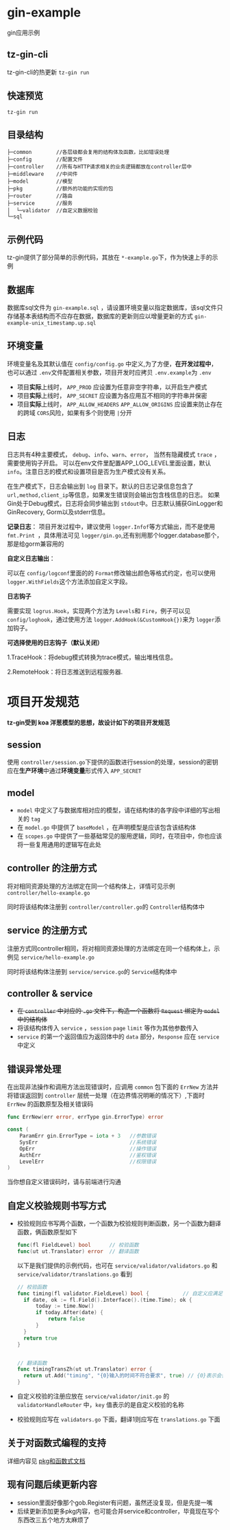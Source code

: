 # gin-example

gin应用示例

## tz-gin-cli

tz-gin-cli的热更新 `tz-gin run`

## 快速预览

```
tz-gin run
```

## 目录结构

```
├─common     	//各层级都会复用的结构体及函数，比如错误处理
├─config       	//配置文件
├─controller   	//所有与HTTP请求相关的业务逻辑都放在controller层中
├─middleware   	//中间件
├─model        	//模型
├─pkg        	//额外的功能的实现的包
├─router       	//路由
├─service      	//服务
│  └─validator 	//自定义数据校验
└─sql
```

## 示例代码

tz-gin提供了部分简单的示例代码，其放在 `*-example.go`下，作为快速上手的示例

## 数据库

数据库sql文件为 `gin-example.sql` ，请设置环境变量以指定数据库，该sql文件只存储基本表结构而不应存在数据，数据库的更新则应以增量更新的方式 `gin-example-unix_timestamp.up.sql`

## 环境变量

环境变量名及其默认值在 `config/config.go` 中定义,为了方便，**在开发过程中**，也可以通过 `.env`文件配置相关参数，项目开发时应拷贝 `.env.example`为 `.env`

- 项目**实际**上线时， `APP_PROD` 应设置为任意非空字符串，以开启生产模式
- 项目**实际**上线时， `APP_SECRET` 应设置为各应用互不相同的字符串并保密
- 项目**实际**上线时， `APP_ALLOW_HEADERS` `APP_ALLOW_ORIGINS` 应设置来防止存在的跨域 `CORS`风险，如果有多个则使用 `|`分开

## 日志

日志共有4种主要模式， `debug`、`info`、`warn`、`error`， 当然有隐藏模式 `trace` ，需要使用钩子开启。
可以在env文件里配置APP_LOG_LEVEL里面设置，默认`info`。注意日志的模式和设置项目是否为生产模式没有关系。

在生产模式下，日志会输出到 `log` 目录下。默认的日志记录信息包含了 `url,method,client_ip`等信息，如果发生错误则会输出包含栈信息的日志。
如果Gin处于Debug模式，日志将会同步输出到 `stdout`中。日志默认捕获GinLogger和GinRecovery, Gorm以及stderr信息。

**记录日志**：
项目开发过程中，建议使用 `logger.Infof`等方式输出，而不是使用 `fmt.Print `，具体用法可见 `logger/gin.go`,还有别用那个logger.database那个，那是给gorm兼容用的

**自定义日志输出**：

可以在 `config/logconf`里面的的 `Format`修改输出颜色等格式约定，也可以使用 `logger.WithFields`这个方法添加自定义字段。

**日志钩子**

需要实现 `logrus.Hook`，实现两个方法为 `Levels`和 `Fire`，例子可以见 `config/loghook`，通过使用方法 `logger.AddHook(&CustomHook{})`来为 `logger`添加钩子。

**可选择使用的日志钩子（默认关闭）**

1.TraceHook：将debug模式转换为trace模式，输出堆栈信息。

2.RemoteHook：将日志推送到远程服务器.

# 项目开发规范

#### tz-gin受到 koa 洋葱模型的思想，故设计如下的项目开发规范

## session

使用 `controller/session.go`下提供的函数进行session的处理，session的密钥应在**生产环境**中通过**环境变量**形式传入 `APP_SECRET`

## model

- `model` 中定义了与数据库相对应的模型，请在结构体的各字段中详细的写出相关的 `tag`
- 在 `model.go` 中提供了 `baseModel` ，在声明模型是应该包含该结构体
- 在 `scopes.go` 中提供了一些基础常见的服用逻辑，同时，在项目中，你也应该将一些复用通用的逻辑写在此处

## controller 的注册方式

将对相同资源处理的方法绑定在同一个结构体上，详情可见示例 `controller/hello-example.go`

同时将该结构体注册到 `controller/controller.go`的 `Controller`结构体中

## service 的注册方式

注册方式同controller相同，将对相同资源处理的方法绑定在同一个结构体上，示例见 `service/hello-example.go`

同时将该结构体注册到 `service/service.go`的 `Service`结构体中

## controller & service

- ~~在 `controller` 中对应的 `.go` 文件下，构造一个函数将 `Request` 绑定为 `model` 中的结构体~~
- 将该结构体传入 `service` ，`session` `page` `limit` 等作为其他参数传入
- `service` 的第一个返回值应为返回体中的 `data` 部分，`Response` 应在 `service` 中定义

## 错误异常处理

在出现非法操作和调用方法出现错误时，应调用 `common` 包下面的 `ErrNew` 方法并将错误返回到 `controller` 层统一处理（在边界情况明晰的情况下）,下面时 `ErrNew` 的函数原型及相关错误码

```go
func ErrNew(err error, errType gin.ErrorType) error

const (
	ParamErr gin.ErrorType = iota + 3   //参数错误
	SysErr                              //系统错误
	OpErr                               //操作错误
	AuthErr                             //鉴权错误
	LevelErr                            //权限错误
)
```

当你想自定义错误码时，请与前端进行沟通

## 自定义校验规则书写方式

- 校验规则应书写两个函数，一个函数为校验规则判断函数，另一个函数为翻译函数，俩函数原型如下

  ```go
  func(fl FieldLevel) bool		// 校验函数
  func(ut ut.Translator) error	// 翻译函数

  ```
  以下是我们提供的示例代码，也可在 `service/validator/validators.go` 和 `service/validator/translations.go` 看到

  ```go
  // 校验函数
  func timing(fl validator.FieldLevel) bool {			// 自定义应满足的时间
  	if date, ok := fl.Field().Interface().(time.Time); ok {
  		today := time.Now()
  		if today.After(date) {
  			return false
  		}
  	}
  	return true
  }


  // 翻译函数
  func timingTransZh(ut ut.Translator) error {
  	return ut.Add("timing", "{0}输入的时间不符合要求", true) // {0}表示会替代加了该校验的字段
  }
  ```
- 自定义校验的注册应放在 `service/validator/init.go` 的 `validatorHandleRouter` 中，`key` 值表示的是自定义校验的名称
- 校验规则应写在 `validators.go` 下面，翻译1则应写在 `translations.go` 下面

## 关于对函数式编程的支持
详细内容见 [pkg和函数式文档](pkg/README.md)

## 现有问题后续更新内容
- session里面好像那个gob.Register有问题，虽然还没复现，但是先提一嘴
- 后续更新添加更多pkg内容，也可能合并service和controller，毕竟现在写个东西改三五个地方太麻烦了

